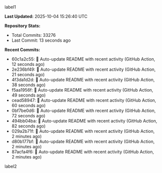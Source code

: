 
label1 
<!-- ACTIVITY_START -->
**Last Updated:** 2025-10-04 15:26:40 UTC

**Repository Stats:**
- Total Commits: 33276
- Last Commit: 13 seconds ago

**Recent Commits:**
- 60c1a2c55: 🤖 Auto-update README with recent activity (GitHub Action, 12 seconds ago)
- 2e236bf49: 🤖 Auto-update README with recent activity (GitHub Action, 21 seconds ago)
- 4f3da1d2d: 🤖 Auto-update README with recent activity (GitHub Action, 38 seconds ago)
- f5aa1956f: 🤖 Auto-update README with recent activity (GitHub Action, 49 seconds ago)
- cead58947: 🤖 Auto-update README with recent activity (GitHub Action, 60 seconds ago)
- 0bf7be0d6: 🤖 Auto-update README with recent activity (GitHub Action, 72 seconds ago)
- 494bb04ba: 🤖 Auto-update README with recent activity (GitHub Action, 82 seconds ago)
- 029a2b71f: 🤖 Auto-update README with recent activity (GitHub Action, 2 minutes ago)
- d80b177bf: 🤖 Auto-update README with recent activity (GitHub Action, 2 minutes ago)
- 87acfa4f6: 🤖 Auto-update README with recent activity (GitHub Action, 2 minutes ago)
<!-- ACTIVITY_END -->

label2
